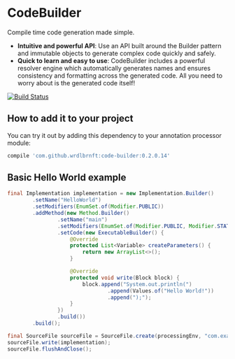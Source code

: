 # CodeBuilder

Compile time code generation made simple.

 - **Intuitive and powerful API**: Use an API built around the Builder pattern and immutable objects to generate 
 complex code quickly and safely.
 - **Quick to learn and easy to use**: CodeBuilder includes a powerful resolver engine which automatically generates names
  and ensures consistency and formatting across the generated code. All you need to worry about is the generated code itself!
  
[![Build Status](https://travis-ci.org/Wrdlbrnft/CodeBuilder.svg?branch=master)](https://travis-ci.org/Wrdlbrnft/CodeBuilder)

## How to add it to your project

You can try it out by adding this dependency to your annotation processor module:

```groovy
compile 'com.github.wrdlbrnft:code-builder:0.2.0.14'
```

## Basic Hello World example

```java
final Implementation implementation = new Implementation.Builder()
        .setName("HelloWorld")
        .setModifiers(EnumSet.of(Modifier.PUBLIC))
        .addMethod(new Method.Builder()
                .setName("main")
                .setModifiers(EnumSet.of(Modifier.PUBLIC, Modifier.STATIC))
                .setCode(new ExecutableBuilder() {
                    @Override
                    protected List<Variable> createParameters() {
                        return new ArrayList<>();
                    }

                    @Override
                    protected void write(Block block) {
                        block.append("System.out.println(")
                                .append(Values.of("Hello World!"))
                                .append(");");
                    }
                })
                .build())
        .build();

final SourceFile sourceFile = SourceFile.create(processingEnv, "com.example");
sourceFile.write(implementation);
sourceFile.flushAndClose();
```

